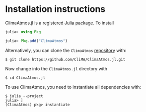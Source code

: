 # Installation instructions

ClimaAtmos.jl is a [registered Julia package](https://julialang.org/packages/). To install

```julia
julia> using Pkg

julia> Pkg.add("ClimaAtmos")
```

Alternatively, you can clone the `ClimaAtmos`
[repository](https://github.com/CliMA/ClimaAtmos.jl) with:

```
$ git clone https://github.com/CliMA/ClimaAtmos.jl.git
```

Now change into the `ClimaAtmos.jl` directory with 

```
$ cd ClimaAtmos.jl
```

To use ClimaAtmos, you need to instantiate all dependencies with:

```
$ julia --project
julia> ]
(ClimaAtmos) pkg> instantiate
```
